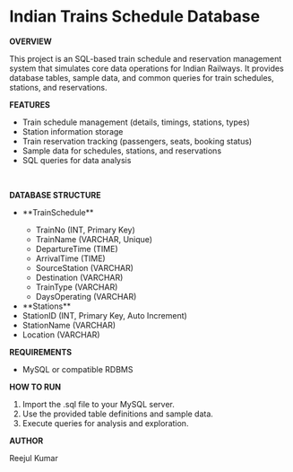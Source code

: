 # Indian Trains Schedule Database
**OVERVIEW** <br>
<p>This project is an SQL-based train schedule and reservation management system that simulates
core data operations for Indian Railways. It provides database tables, sample data, and common
queries for train schedules, stations, and reservations.</p>

**FEATURES**
<ul>
<li>Train schedule management (details, timings, stations, types) </li>
<li>Station information storage </li>
<li>Train reservation tracking (passengers, seats, booking status) </li>
<li>Sample data for schedules, stations, and reservations </li>
<li>SQL queries for data analysis </li>
</ul>
<br>

**DATABASE STRUCTURE**
<ul><li>**TrainSchedule**</li>
<ul>
<li>TrainNo (INT, Primary Key)</li>
<li>TrainName (VARCHAR, Unique)</li>
<li>DepartureTime (TIME)</li>
<li>ArrivalTime (TIME)</li>
<li>SourceStation (VARCHAR)</li>
<li>Destination (VARCHAR)</li>
<li>TrainType (VARCHAR)</li>
<li>DaysOperating (VARCHAR)</li>
</ul>
<li>**Stations**</li>
<li>StationID (INT, Primary Key, Auto Increment)</li>
<li>StationName (VARCHAR)</li>
<li>Location (VARCHAR)</li>
</ul>

**REQUIREMENTS**
<ul>
<li>MySQL or compatible RDBMS</li>
</ul>

**HOW TO RUN**
<ol>
<li>Import the .sql file to your MySQL server.</li>
<li>Use the provided table definitions and sample data.</li>
<li>Execute queries for analysis and exploration.</li>
</ol>

**AUTHOR**
<p>Reejul Kumar</p>
